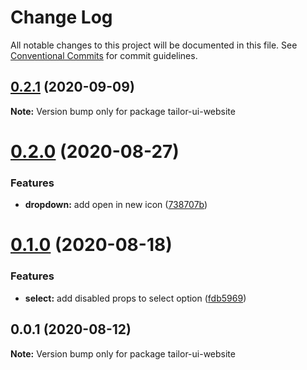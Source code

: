 # Change Log

All notable changes to this project will be documented in this file.
See [Conventional Commits](https://conventionalcommits.org) for commit guidelines.

## [0.2.1](https://github.com/Yoctol/tailor-ui/compare/tailor-ui-website@0.2.0...tailor-ui-website@0.2.1) (2020-09-09)

**Note:** Version bump only for package tailor-ui-website





# [0.2.0](https://github.com/Yoctol/tailor-ui/compare/tailor-ui-website@0.1.0...tailor-ui-website@0.2.0) (2020-08-27)


### Features

* **dropdown:** add open in new icon ([738707b](https://github.com/Yoctol/tailor-ui/commit/738707b82866f3cc3e16b2bc5d456ada15619a7e))





# [0.1.0](https://github.com/Yoctol/tailor-ui/compare/tailor-ui-website@0.0.1...tailor-ui-website@0.1.0) (2020-08-18)


### Features

* **select:** add disabled props to select option ([fdb5969](https://github.com/Yoctol/tailor-ui/commit/fdb5969969d89eae0b59b6a5805d9f1c52098167))





## 0.0.1 (2020-08-12)

**Note:** Version bump only for package tailor-ui-website
